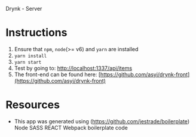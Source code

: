 Drynk - Server

Instructions
===============

1. Ensure that `npm`, `node`(>= v6) and `yarn` are installed
1. `yarn install`
1. `yarn start`
1. Test by going to: [http://localhost:1337/api/items](http://localhost:1337/api/items)
1. The front-end can be found here: [https://github.com/asyi/drynk-front](https://github.com/asyi/drynk-front)

Resources
===============

* This app was generated using (https://github.com/jestrade/boilerplate) Node SASS REACT Webpack boilerplate code
